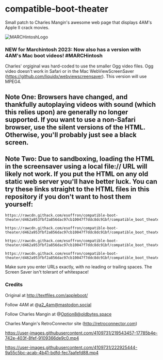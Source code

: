 # compatible-boot-theater
Small patch to Charles Mangin's awesome web page that displays 4AM's Apple II crack movies.

![MARCHintoshLogo](https://user-images.githubusercontent.com/4109731/222930338-a6d13385-3580-4691-9ebe-0e84430cdfdf.png)

### NEW for Marchintosh 2023: Now also has a version with 4AM's Mac boot videos! #MARCHintosh

Charles' orgiginal was hard-coded to use the smaller Ogg video files. Ogg video doesn't work in Safari or in the Mac WebViewScreenSaver (https://github.com/liquidx/webviewscreensaver).  This version will use MPEG4.

## Note One: Browsers have changed, and thankfully autoplaying videos with sound (which this relies upon) are generally no longer supported.  If you want to use a non-Safari browser, use the silent versions of the HTML.  Otherwise, you'll probably just see a black screen.
## Note Two: Due to sandboxing, loading the HTML in the screensaver using a local file:// URL will likely not work.  If you put the HTML on any old static web server you'll have better luck.  You can try these links straight to the HTML files in this repository if you don't want to host them yourself:
```
https://rawcdn.githack.com/esoffron/compatible-boot-theater/d462a953fbf2a856dac97cb10047f7ddc8dc91bf/compatible_boot_theater.html
```
```
https://rawcdn.githack.com/esoffron/compatible-boot-theater/d462a953fbf2a856dac97cb10047f7ddc8dc91bf/compatible_boot_theater_silent.html
```
```
https://rawcdn.githack.com/esoffron/compatible-boot-theater/d462a953fbf2a856dac97cb10047f7ddc8dc91bf/compatible_boot_theater_mac.html
```
```
https://rawcdn.githack.com/esoffron/compatible-boot-theater/d462a953fbf2a856dac97cb10047f7ddc8dc91bf/compatible_boot_theater_mac_silent.html
```
Make sure you enter URLs exactly, with no leading or trailing spaces.  The Screen Saver isn't tolerant of whitespace!
### Credits
Original at http://textfiles.com/appleboot/

Follow 4AM at @a2_4am@mastodon.social

Follow Charles Mangin at @Option8@oldbytes.space

Charles Mangin's RetroConnector site (http://retroconnector.com)

https://user-images.githubusercontent.com/4109731/219543457-17785b4e-742e-403f-8fef-9109366de9c0.mp4

https://user-images.githubusercontent.com/4109731/222925444-9a55c5bc-acab-4b41-bdfd-fec7aafefd88.mp4
